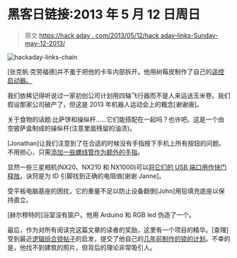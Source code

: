 # 黑客日链接:2013 年 5 月 12 日周日

> 原文:[https://hack aday . com/2013/05/12/hack aday-links-Sunday-may-12-2013/](https://hackaday.com/2013/05/12/hackaday-links-sunday-may-12th-2013/)

![hackaday-links-chain](../Images/da184e9bde007f88b719f5aafc440574.png)

[张克帆·克劳福德]并不羞于把他的卡车内部拆开。他用树莓皮制作了自己的[遥控启动器。](http://www.youtube.com/watch?v=S35wm6QAC8g)

我们依稀记得听说过一家初创公司计划用四轴飞行器而不是人来运送玉米卷。我们假设那家公司破产了，但这是 2013 年机器人运动会上的概念[谢谢唐]。

关于食物的话题:比萨饼和操纵杆……它们能搭配在一起吗？也许吧。这是一个由空披萨盒制成的操纵杆(注意里面残留的油渍)。

[Jonathan]让我们注意到了在合适的时候没有手指按下手机上所有按钮的问题。不用担心，只需[添加一些螺线管作为额外的手指](http://www.youtube.com/watch?v=zF60E3J1dSM)。

显然一些三星相机(NX20、NX210 和 NX1000)可以[将它们的 USB 端口用作快门释放](http://antibore.wordpress.com/2013/04/30/diy-remote-shutter-release-for-samsung-nx20-nx210-and-nx1000-cameras/)。诀窍是为 ID 引脚找到正确的电阻值[谢谢 Janne]。

受平板电脑基座的困扰，它的重量不足以防止设备翻倒[John]用铅填充底座以保持直立。

[赫尔穆特的]浴室没有窗户。他用 Arduino 和 RGB led 伪造了一个。

最后，作为对所有阅读完这篇文章的读者的奖励，这里有一个项目的精华。[查理]受到最近[逻辑组合锁帖子](http://hackaday.com/2013/04/08/combo-lock-uses-relays-and-logic-gates/)的启发，提交了他自己的[几年前制作的锁的计划](http://charleswilkinson.co.uk/2013/04/18/7400-logic-combination-lock/)。不幸的是，他找不到建筑的照片，但背后的理论非常吸引人。